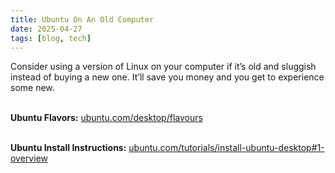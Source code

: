 ```yaml
---
title: Ubuntu On An Old Computer
date: 2025-04-27
tags: [blog, tech]
---
```


Consider using a version of Linux on your computer if it’s old and sluggish instead of buying a new one. It’ll save you money and you get to experience some new. <br /><br />

<strong>Ubuntu Flavors:</strong> <a href="https://ubuntu.com/desktop/flavours" target="_blank">ubuntu.com/desktop/flavours</a><br /><br />

<strong>Ubuntu Install Instructions:</strong> <a href="https://ubuntu.com/tutorials/install-ubuntu-desktop#1-overview" target="_blank">ubuntu.com/tutorials/install-ubuntu-desktop#1-overview</a>
